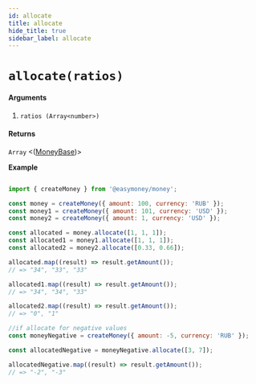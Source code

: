 ```yaml
---
id: allocate
title: allocate
hide_title: true
sidebar_label: allocate
---
```



# `allocate(ratios)`

#### Arguments

1. `ratios (Array<number>)`

#### Returns

`Array` <([MoneyBase](Description.md#moneybase))>


**Example**

```js

import { createMoney } from '@easymoney/money';

const money = createMoney({ amount: 100, currency: 'RUB' });
const money1 = createMoney({ amount: 101, currency: 'USD' });
const money2 = createMoney({ amount: 1, currency: 'USD' });

const allocated = money.allocate([1, 1, 1]);
const allocated1 = money1.allocate([1, 1, 1]);
const allocated2 = money2.allocate([0.33, 0.66]);

allocated.map((result) => result.getAmount());
// => "34", "33", "33"

allocated1.map((result) => result.getAmount());
// => "34", "34", "33"

allocated2.map((result) => result.getAmount());
// => "0", "1"

//if allocate for negative values
const moneyNegative = createMoney({ amount: -5, currency: 'RUB' });

const allocatedNegative = moneyNegative.allocate([3, 7]);

allocatedNegative.map((result) => result.getAmount());
// => "-2", "-3"

```